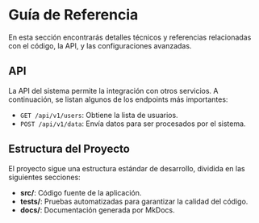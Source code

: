 # Guía de Referencia

En esta sección encontrarás detalles técnicos y referencias relacionadas con el código, la API, y las configuraciones avanzadas.

## API

La API del sistema permite la integración con otros servicios. A continuación, se listan algunos de los endpoints más importantes:

- `GET /api/v1/users`: Obtiene la lista de usuarios.
- `POST /api/v1/data`: Envía datos para ser procesados por el sistema.

## Estructura del Proyecto

El proyecto sigue una estructura estándar de desarrollo, dividida en las siguientes secciones:

- **src/**: Código fuente de la aplicación.
- **tests/**: Pruebas automatizadas para garantizar la calidad del código.
- **docs/**: Documentación generada por MkDocs.

